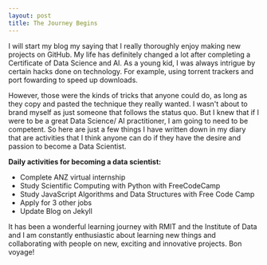 ```yaml
---
layout: post
title: The Journey Begins
---
```


I will start my blog my saying that I really thoroughly enjoy making new projects on GitHub. My life has definitely
changed a lot after completing a Certificate of Data Science and AI. As a young kid, I was always intrigue by certain
hacks done on technology. For example, using torrent trackers and port fowarding to speed up downloads.

However, those were the kinds of tricks that anyone could do, as long as they copy and pasted the technique they really
wanted. I wasn't about to brand myself as just someone that follows the status quo. But I knew that if I were to be a
great Data Science/ AI practitioner, I am going to need to be competent. So here are just a few things I have written
down in my diary that are activities that I think anyone can do if they have the desire and passion to become a Data
Scientist.

**Daily activities for becoming a data scientist:**

- Complete ANZ virtual internship
- Study Scientific Computing with Python with FreeCodeCamp
- Study JavaScript Algorithms and Data Structures with Free Code Camp
- Apply for 3 other jobs
- Update Blog on Jekyll

It has been a wonderful learning journey with RMIT and the Institute of Data and I am constantly enthusiastic
about learning new things and collaborating with people on new, exciting and innovative
projects. Bon voyage!
